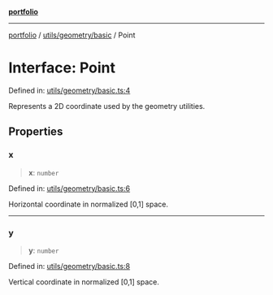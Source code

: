 [**portfolio**](../../../../README.md)

***

[portfolio](../../../../modules.md) / [utils/geometry/basic](../README.md) / Point

# Interface: Point

Defined in: [utils/geometry/basic.ts:4](https://github.com/tnorlund/Portfolio/blob/e6b28880219fa4ab828459edf95aaad8d95c1545/portfolio/utils/geometry/basic.ts#L4)

Represents a 2D coordinate used by the geometry utilities.

## Properties

### x

> **x**: `number`

Defined in: [utils/geometry/basic.ts:6](https://github.com/tnorlund/Portfolio/blob/e6b28880219fa4ab828459edf95aaad8d95c1545/portfolio/utils/geometry/basic.ts#L6)

Horizontal coordinate in normalized [0,1] space.

***

### y

> **y**: `number`

Defined in: [utils/geometry/basic.ts:8](https://github.com/tnorlund/Portfolio/blob/e6b28880219fa4ab828459edf95aaad8d95c1545/portfolio/utils/geometry/basic.ts#L8)

Vertical coordinate in normalized [0,1] space.
